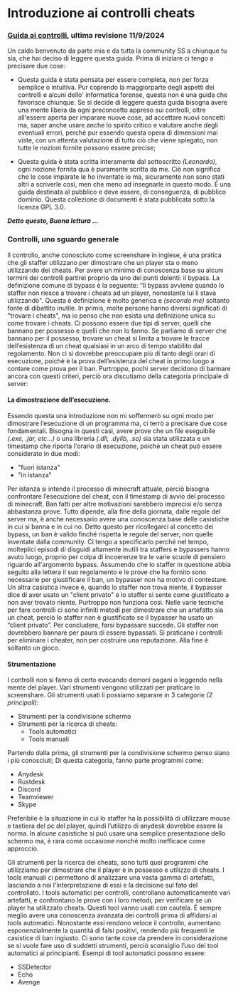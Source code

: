 # Introduzione ai controlli cheats

### [Guida ai controlli](README.md), ultima revisione 11/9/2024

Un caldo benvenuto da parte mia e da tutta la community SS a chiunque tu sia, che hai deciso di leggere questa guida. Prima di iniziare ci tengo a precisare due cose:

- Questa guida è stata pensata per essere completa, non per forza semplice o intuitiva. Pur coprendo la maggiorparte degli aspetti dei controlli e alcuni dello' informatica forense, questa non è una guida che favorisce chiunque. Se si decide di leggere questa guida bisogna avere una mente libera da ogni preconcetto appreso sui controlli, oltre all'essere aperta per imparare nuove cose, ad accettare nuovi concetti ma, saper anche usare anche lo spirito critico e valutare anche degli eventuali errori, perché pur essendo questa opera di dimensioni mai viste, con un attenta valutazione di tutto ciò che viene spiegato, non tutte le nozioni fornite possono essere precise;

- Questa guida è stata scritta interamente dal sottoscritto _(Leonardo)_, ogni nozione fornita qua è puramente scritta da me. Ciò non significa che le cose imparate le ho inventate io ma, sicuramente non sono stati altri a scriverle così, men che meno ad insegnarle in questo modo. É una guida destinata al pubblico e deve essere, di conseguenza, di pubblico dominio. Questa collezione di documenti è stata pubblicata sotto la licenza GPL 3.0.

***Detto questo, Buona lettura ...***

### Controlli, uno sguardo generale

Il controllo, anche conosciuto come screenshare in inglese, è una pratica che gli staffer utilizzano per dimostrare che un player sta o meno utilizzando dei cheats. Per avere un minimo di conoscenza base su alcuni termini dei controlli partirei proprio da uno dei punti dolenti: il bypass. La definizione comune di bypass è la seguente: “Il bypass avviene quando lo staffer non riesce a trovare i cheats ad un player, nonostante lui li stava utilizzando". Questa è definizione è molto generica e _(secondo me)_ soltanto fonte di dibattito inutile. In primis, molte persone hanno diversi significati di "trovare i cheats", ma io penso che non esista una definizione unica su come trovare i cheats. Ci possono essere due tipi di server, quelli che bannano per possesso e quelli che non lo fanno. Se parliamo di server che bannano per il possesso, trovare un cheat si limita a trovare le tracce dell’esistenza di un cheat qualsiasi in un arco di tempo stabilito dal regolamento. Non ci si dovrebbe preoccupare più di tanto degli orari di esecuzione, poichè è la prova dell’esistenza del cheat in primo luogo a contare come prova per il ban. Purtroppo, pochi server decidono di bannare ancora con questi criteri, perciò ora discutiamo della categoria principale di server:

#### La dimostrazione dell’esecuzione.

Essendo questa una introduzione non mi soffermerò su ogni modo per dimostrare l’esecuzione di un programma ma, ci terrò a precisare due cose fondamentali. Bisogna in questi casi, avere prove che un file eseguibile _(.exe, .jar, etc...)_ o una libreria _(.dll, .dylib, .so)_ sia stata utilizzata e un timestamp che riporta l'orario di esecuzione, poichè un cheat può essere considerato in due modi:

- "fuori istanza"
- "in istanza"

Per istanza si intende il processo di minecraft attuale, perciò bisogna confrontare l’esecuzione del cheat, con il timestamp di avvio del processo di minecraft. Ban fatti per altre motivazioni sarebbero imprecisi e/o senza abbastanza prove. Tutto dipende, alla fine della giornata, dalle regole del server ma, è anche necessario avere una conoscenza base delle casistiche in cui si banna e in cui no. Detto questo per ricollegarci al concetto dei bypass, un ban è valido finché  rispetta le regole del server, non quelle inventate dalla community. Ci tengo a specificarlo perché nel tempo, molteplici episodi di disguidi altamente inutili tra staffers e bypassers hanno avuto luogo, proprio per colpa di incoerenze tra le varie scuole di pensiero riguardo all'argomento bypass. Assumendo che lo staffer in questione abbia seguito alla lettera il suo regolamento e le prove che ha fornito sono necessarie per giustificare il ban, un bypasser non ha motivo di contestare. Un altra casistica invece è, quando lo staffer non trova niente, il bypasser dice di aver usato un "client privato" e lo staffer si sente come giustificato a non aver trovato niente. Purtroppo non funziona così. Nelle varie tecniche per fare controlli ci sono infiniti metodi per dimostrare che un artefatto sia un cheat, perciò lo staffer non è giustificato se il bypasser ha usato un “client privato”. Per concludere, farsi bypassare succede. Gli staffer non dovrebbero bannare per paura di essere bypassati. Si praticano i controlli per eliminare i cheater, non per costruire una reputazione. Alla fine è soltanto un gioco.

#### Strumentazione

I controlli non si fanno di certo evocando demoni pagani o leggendo nella mente del player. Vari strumenti vengono utilizzati per praticare lo screenshare. Gli strumenti usati li possiamo separare in 3 categorie _(2 principali)_:

- Strumenti per la condivisione schermo
- Strumenti per la ricerca di cheats:
    - Tools automatici
    - Tools manuali

Partendo dalla prima, gli strumenti per la condivisione schermo penso siano i più conosciuti; Di questa categoria, fanno parte programmi come:

- Anydesk
- Rustdesk
- Discord
- Teamviewer
- Skype

Preferibile è la situazione in cui lo staffer ha la possibilità di utilizzare mouse e tastiera del pc del player, quindi l’utilizzo di anydesk dovrebbe essere la norma. In alcune casistiche si può usare una semplice presentazione dello schermo ma, è rara come occasione nonché molto inefficace come approccio.

Gli strumenti per la ricerca dei cheats, sono tutti quei programmi che utilizziamo per dimostrare che il player è in possesso e utilizzo di cheats. I tools manuali ci permettono di analizzare una vasta gamma di artefatti, lasciando a noi l'interpretazione di essi e la decisione sul fato del controllato. I tools automatici per controlli, controllano automaticamente vari artefatti, e confrontano le prove con i loro metodi, per verificare se un player ha utilizzato cheats. Questi tool vanno usati con cautela. É sempre meglio avere una conoscenza avanzata dei controlli prima di affidarsi ai tools automatici. Nonostante essi rendono veloce il controllo, aumentano esponenzialmente la quantità di falsi positivi, rendendo più frequenti le casistice di ban ingiusto. Ci sono tante cose da prendere in considerazione se si vuole fare uso di suddetti strumenti, perciò sconsiglio l’uso dei tool automatici ai principianti. Esempi di tool automatici possono essere:

- SSDetector
- Echo
- Avenge
